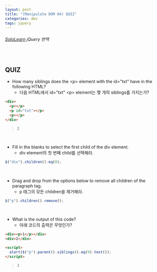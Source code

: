 ```yaml
---
layout: post
title: "(Manipulate DOM 04) QUIZ"
categories: dev
tags: jquery
---
```


###### [SoloLearn](https://www.sololearn.com/) jQuery 번역

<br>

## QUIZ

- How many siblings does the \<p> element with the id="txt" have in the following HTML?
  - 다음 HTML에서 id="txt" \<p> element는 몇 개의 siblings를 가지는가?

```html
<div>
  <p></p>
  <p id="txt"></p>
  <p></p>
</div>
```

> `2`

<br>

- Fill in the blanks to select the first child of the div element.
  - div element의 첫 번째 child를 선택해라.

```js
$("div").children().eq(0);
```

<br>

- Drag and drop from the options below to remove all children of the paragraph tag.
  - p 태그의 모든 children을 제거해라.

```js
$("p").children().remove();
```

<br>

- What is the output of this code?
  - 아래 코드의 출력은 무엇인가?

```html
<div><p>1</p></div>
<div>2</div>

<script>
  alert($("p").parent().siblings().eq(0).text());
</script>
```

> `2`

<br>